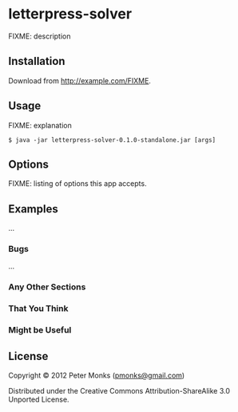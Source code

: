# letterpress-solver

FIXME: description

## Installation

Download from http://example.com/FIXME.

## Usage

FIXME: explanation

    $ java -jar letterpress-solver-0.1.0-standalone.jar [args]

## Options

FIXME: listing of options this app accepts.

## Examples

...

### Bugs

...

### Any Other Sections
### That You Think
### Might be Useful

## License

Copyright © 2012 Peter Monks (pmonks@gmail.com)

Distributed under the Creative Commons Attribution-ShareAlike 3.0 Unported License.
